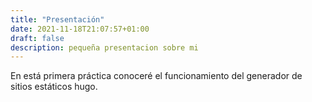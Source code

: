 ```yaml
---
title: "Presentación"
date: 2021-11-18T21:07:57+01:00
draft: false
description: pequeña presentacion sobre mi 
---
```




En está primera práctica  conoceré el funcionamiento del generador de sitios estáticos hugo.